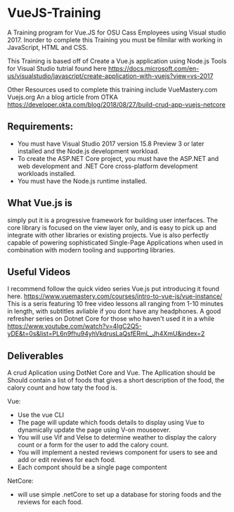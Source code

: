 # VueJS-Training
A Training program for Vue.JS for OSU Cass Employees using Visual studio 2017. Inorder to complete this Training you must be filmilar with working in JavaScript, HTML and CSS. 

This Training is based off of Create a Vue.js application using Node.js Tools for Visual Studio tutrial found here
https://docs.microsoft.com/en-us/visualstudio/javascript/create-application-with-vuejs?view=vs-2017

Other Resources used to complete this training include
 VueMastery.com
 Vuejs.org
 An a blog article from OTKA
 https://developer.okta.com/blog/2018/08/27/build-crud-app-vuejs-netcore

## Requirements:
- You must have Visual Studio 2017 version 15.8 Preview 3 or later installed and the Node.js development workload.
- To create the ASP.NET Core project, you must have the ASP.NET and web development and .NET Core cross-platform development workloads installed.
- You must have the Node.js runtime installed.

## What Vue.js is
simply put it is a progressive framework for building user interfaces. The core library is focused on the view layer only, and is easy to pick up and integrate with other libraries or existing projects.  Vue is also perfectly capable of powering sophisticated Single-Page Applications when used in combination with modern tooling and supporting libraries.
## Useful Videos
 I recommend follow the quick video series Vue.js put introducing it found here. 
  https://www.vuemastery.com/courses/intro-to-vue-js/vue-instance/ 
  This is a seris featuring 10 free video lessons all ranging from 1-10 minutes in length, with subtitles avliable if you dont have any headphones. 
A good refresher series on Dotnet Core for those who haven't used it in a while
https://www.youtube.com/watch?v=4IgC2Q5-yDE&t=0s&list=PL6n9fhu94yhVkdrusLaQsfERmL_Jh4XmU&index=2

## Deliverables
 A crud Aplication using DotNet Core and Vue. The Apllication should be Should contain a list of foods that gives a short description of the food, the calory count and how taty the food is. 


Vue:
 * Use the vue CLI
 * The page will update which foods details to display using Vue to dynamically update the page using V-on mouseover.
 * You will use Vif and Velse to determine weather to display the calory count or a form for the user to add the calory count.
 * You will implement a nested reviews component for users to see and add or edit reviews for each food.
 * Each compont should be a single page compontent


NetCore:
 * will use simple .netCore to set up a database for storing foods and the reviews for each food.
